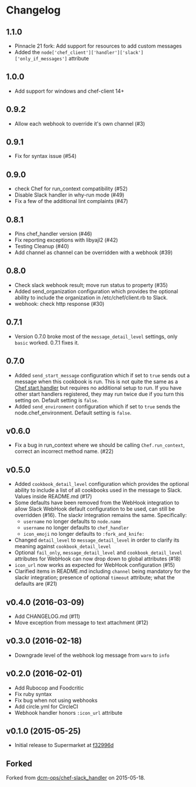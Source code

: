 # Changelog


## 1.1.0

- Pinnacle 21 fork: Add support for resources to add custom messages
- Added the `node['chef_client']['handler']['slack']['only_if_messages']` attribute

## 1.0.0

- Add support for windows and chef-client 14+

## 0.9.2

- Allow each webhook to override it's own channel (#3)

## 0.9.1

- Fix for syntax issue (#54)

## 0.9.0

- check Chef for run_context compatibility (#52)
- Disable Slack handler in why-run mode (#49)
- Fix a few of the additional lint complaints (#47)

## 0.8.1

- Pins chef_handler version (#46)
- Fix reporting exceptions with libyajl2 (#42)
- Testing Cleanup (#40)
- Add channel as channel can be overridden with a webhook (#39)

## 0.8.0
- Check slack webhook result; move run status to property (#35)
- Added send_organization configuration which provides the optional ability to include the organization in /etc/chef/client.rb to Slack.
- webhook: check http response (#30)

## 0.7.1
- Version 0.7.0 broke most of the `message_detail_level` settings, only `basic` worked. 0.7.1 fixes it.

## 0.7.0
- Added `send_start_message` configuration which if set to `true` sends out a message when this cookbook is run. This is not quite the same as a [Chef start handler](https://docs.chef.io/handlers.html) but requires no additional setup to run. If you have other start handlers registered, they may run twice due if you turn this setting on. Default setting is `false`.
- Added `send_environment` configuration which if set to `true` sends the node.chef_environment. Default setting is `false`.

## v0.6.0
- Fix a bug in run_context where we should be calling `Chef.run_context`, correct an incorrect method name. (#22)

## v0.5.0
- Added `cookbook_detail_level` configuration which provides the optional ability to include a list of all cookbooks used in the message to Slack. Values inside README.md (#17)
- Some defaults have been removed from the WebHook integration to allow Slack WebHook default configuration to be used, can still be overridden (#16). The slackr integration remains the same. Specifically:
  - `username` no longer defaults to `node.name`
  - `username` no longer defaults to `chef_handler`
  - `icon_emoji` no longer defaults to `:fork_and_knife:`
- Changed `detail_level` to `message_detail_level` in order to clarify its meaning against `cookbook_detail_level`
- Optional `fail_only`, `message_detail_level` and `cookbook_detail_level` attributes for WebHook can now drop down to global attributes (#18)
- `icon_url` now works as expected for WebHook configuration (#15)
- Clarified items in README.md including `channel` being mandatory for the slackr integration; presence of optional `timeout` attribute; what the defaults are (#21)

## v0.4.0 (2016-03-09)
- Add CHANGELOG.md (#11)
- Move exception from message to text attachment (#12)

## v0.3.0 (2016-02-18)
- Downgrade level of the webhook log message from `warn` to `info`

## v0.2.0 (2016-02-01)
- Add Rubocop and Foodcritic
- Fix ruby syntax
- Fix bug when not using webhooks
- Add circle.yml for CircleCI
- Webhook handler honors `:icon_url` attribute

## v0.1.0 (2015-05-25)
- Initial release to Supermarket at [f32996d](https://github.com/rackspace-cookbooks/chef-slack_handler/commit/f32996d)

## Forked
Forked from [dcm-ops/chef-slack_handler](https://github.com/dcm-ops/chef-slack_handler) on 2015-05-18.
